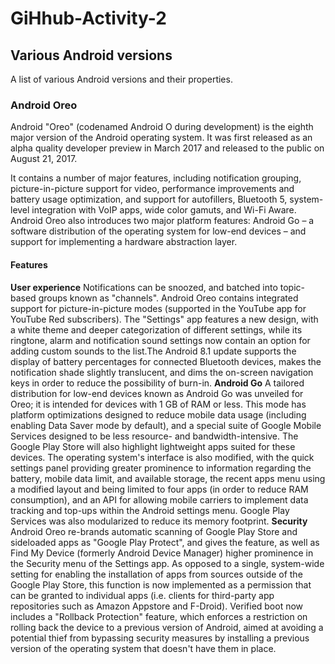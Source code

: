 # GiHhub-Activity-2

## Various Android versions

A list of various Android versions and their properties.

### Android Oreo
Android "Oreo" (codenamed Android O during development) is the eighth major version of the Android operating system. It was first released as an alpha quality developer preview in March 2017 and released to the public on August 21, 2017.

It contains a number of major features, including notification grouping, picture-in-picture support for video, performance improvements and battery usage optimization, and support for autofillers, Bluetooth 5, system-level integration with VoIP apps, wide color gamuts, and Wi-Fi Aware. Android Oreo also introduces two major platform features: Android Go – a software distribution of the operating system for low-end devices – and support for implementing a hardware abstraction layer.
#### Features
**User experience**
Notifications can be snoozed, and batched into topic-based groups known as "channels". Android Oreo contains integrated support for picture-in-picture modes (supported in the YouTube app for YouTube Red subscribers). The "Settings" app features a new design, with a white theme and deeper categorization of different settings, while its ringtone, alarm and notification sound settings now contain an option for adding custom sounds to the list.The Android 8.1 update supports the display of battery percentages for connected Bluetooth devices, makes the notification shade slightly translucent, and dims the on-screen navigation keys in order to reduce the possibility of burn-in.
**Android Go**
A tailored distribution for low-end devices known as Android Go was unveiled for Oreo; it is intended for devices with 1 GB of RAM or less. This mode has platform optimizations designed to reduce mobile data usage (including enabling Data Saver mode by default), and a special suite of Google Mobile Services designed to be less resource- and bandwidth-intensive. The Google Play Store will also highlight lightweight apps suited for these devices. The operating system's interface is also modified, with the quick settings panel providing greater prominence to information regarding the battery, mobile data limit, and available storage, the recent apps menu using a modified layout and being limited to four apps (in order to reduce RAM consumption), and an API for allowing mobile carriers to implement data tracking and top-ups within the Android settings menu. Google Play Services was also modularized to reduce its memory footprint.
**Security**
Android Oreo re-brands automatic scanning of Google Play Store and sideloaded apps as "Google Play Protect", and gives the feature, as well as Find My Device (formerly Android Device Manager) higher prominence in the Security menu of the Settings app. As opposed to a single, system-wide setting for enabling the installation of apps from sources outside of the Google Play Store, this function is now implemented as a permission that can be granted to individual apps (i.e. clients for third-party app repositories such as Amazon Appstore and F-Droid). Verified boot now includes a "Rollback Protection" feature, which enforces a restriction on rolling back the device to a previous version of Android, aimed at avoiding a potential thief from bypassing security measures by installing a previous version of the operating system that doesn't have them in place.



